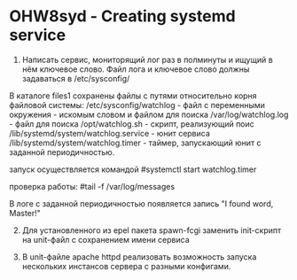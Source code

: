 # OHW8syd - Creating systemd service
1. Написать сервис, мониторящий лог раз в полминуты и ищущий в нём ключевое слово. Файл лога и ключевое слово должны задаваться в /etc/sysconfig/

В каталоге files1 сохранены файлы с путями относительно корня файловой системы:
/etc/sysconfig/watchlog - файл с переменными окружения - искомым словом и файлом для поиска
/var/log/watchlog.log - файл для поиска
/opt/watchlog.sh - скрипт, реализующий поис
/lib/systemd/system/watchlog.service - юнит сервиса
/lib/systemd/system/watchlog.timer - таймер, запускающий юнит с заданной периодичностью.

запуск осуществляется командой 
#systemctl start watchlog.timer

проверка работы:
#tail -f /var/log/messages

В логе с заданной периодичностью появляется запись "I found word, Master!"



2. Для установленного из epel пакета spawn-fcgi заменить init-скрипт на unit-файл с сохранением имени сервиса

3. В unit-файле apache httpd реализовать возможность запуска нескольких инстансов сервера с разными конфигами.
 
